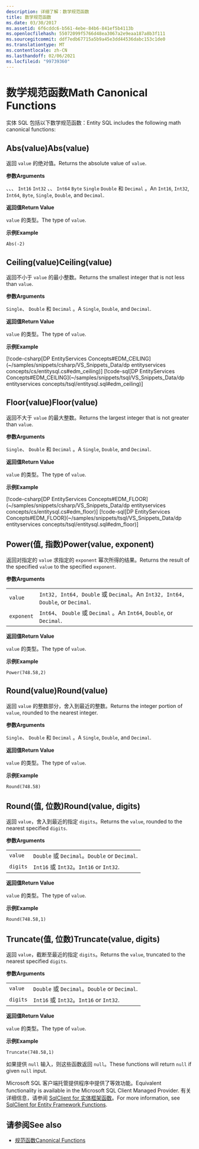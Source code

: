 ```yaml
---
description: 详细了解：数学规范函数
title: 数学规范函数
ms.date: 03/30/2017
ms.assetid: 6f6cddc6-b561-4ebe-84b6-841ef5b4113b
ms.openlocfilehash: 55072099f5766d48ea3067a2e9eaa187a8b3f111
ms.sourcegitcommit: ddf7edb67715a5b9a45e3dd44536dabc153c1de0
ms.translationtype: MT
ms.contentlocale: zh-CN
ms.lasthandoff: 02/06/2021
ms.locfileid: "99739360"
---
```

# <a name="math-canonical-functions"></a><span data-ttu-id="e7187-103">数学规范函数</span><span class="sxs-lookup"><span data-stu-id="e7187-103">Math Canonical Functions</span></span>

<span data-ttu-id="e7187-104">实体 SQL 包括以下数学规范函数：</span><span class="sxs-lookup"><span data-stu-id="e7187-104">Entity SQL includes the following math canonical functions:</span></span>
  
## <a name="absvalue"></a><span data-ttu-id="e7187-105">Abs(value)</span><span class="sxs-lookup"><span data-stu-id="e7187-105">Abs(value)</span></span>

<span data-ttu-id="e7187-106">返回 `value` 的绝对值。</span><span class="sxs-lookup"><span data-stu-id="e7187-106">Returns the absolute value of `value`.</span></span>

<span data-ttu-id="e7187-107">**参数**</span><span class="sxs-lookup"><span data-stu-id="e7187-107">**Arguments**</span></span>

<span data-ttu-id="e7187-108">、、、 `Int16` `Int32` 、、 `Int64` `Byte` `Single` `Double` 和 `Decimal` 。</span><span class="sxs-lookup"><span data-stu-id="e7187-108">An `Int16`, `Int32`, `Int64`, `Byte`, `Single`, `Double`, and `Decimal`.</span></span>

<span data-ttu-id="e7187-109">**返回值**</span><span class="sxs-lookup"><span data-stu-id="e7187-109">**Return Value**</span></span>

<span data-ttu-id="e7187-110">`value` 的类型。</span><span class="sxs-lookup"><span data-stu-id="e7187-110">The type of `value`.</span></span>

<span data-ttu-id="e7187-111">**示例**</span><span class="sxs-lookup"><span data-stu-id="e7187-111">**Example**</span></span>

`Abs(-2)`

## <a name="ceilingvalue"></a><span data-ttu-id="e7187-112">Ceiling(value)</span><span class="sxs-lookup"><span data-stu-id="e7187-112">Ceiling(value)</span></span>

<span data-ttu-id="e7187-113">返回不小于 `value` 的最小整数。</span><span class="sxs-lookup"><span data-stu-id="e7187-113">Returns the smallest integer that is not less than `value`.</span></span>

<span data-ttu-id="e7187-114">**参数**</span><span class="sxs-lookup"><span data-stu-id="e7187-114">**Arguments**</span></span>

<span data-ttu-id="e7187-115">`Single`、 `Double` 和 `Decimal` 。</span><span class="sxs-lookup"><span data-stu-id="e7187-115">A `Single`, `Double`, and `Decimal`.</span></span>

<span data-ttu-id="e7187-116">**返回值**</span><span class="sxs-lookup"><span data-stu-id="e7187-116">**Return Value**</span></span>

<span data-ttu-id="e7187-117">`value` 的类型。</span><span class="sxs-lookup"><span data-stu-id="e7187-117">The type of `value`.</span></span>

<span data-ttu-id="e7187-118">**示例**</span><span class="sxs-lookup"><span data-stu-id="e7187-118">**Example**</span></span>

[!code-csharp[DP EntityServices Concepts#EDM_CEILING](~/samples/snippets/csharp/VS_Snippets_Data/dp entityservices concepts/cs/entitysql.cs#edm_ceiling)]
[!code-sql[DP EntityServices Concepts#EDM_CEILING](~/samples/snippets/tsql/VS_Snippets_Data/dp entityservices concepts/tsql/entitysql.sql#edm_ceiling)]

## <a name="floorvalue"></a><span data-ttu-id="e7187-119">Floor(value)</span><span class="sxs-lookup"><span data-stu-id="e7187-119">Floor(value)</span></span>

<span data-ttu-id="e7187-120">返回不大于 `value` 的最大整数。</span><span class="sxs-lookup"><span data-stu-id="e7187-120">Returns the largest integer that is not greater than `value`.</span></span>

<span data-ttu-id="e7187-121">**参数**</span><span class="sxs-lookup"><span data-stu-id="e7187-121">**Arguments**</span></span>

<span data-ttu-id="e7187-122">`Single`、 `Double` 和 `Decimal` 。</span><span class="sxs-lookup"><span data-stu-id="e7187-122">A `Single`, `Double`, and `Decimal`.</span></span>

<span data-ttu-id="e7187-123">**返回值**</span><span class="sxs-lookup"><span data-stu-id="e7187-123">**Return Value**</span></span>

<span data-ttu-id="e7187-124">`value` 的类型。</span><span class="sxs-lookup"><span data-stu-id="e7187-124">The type of `value`.</span></span>

<span data-ttu-id="e7187-125">**示例**</span><span class="sxs-lookup"><span data-stu-id="e7187-125">**Example**</span></span>

[!code-csharp[DP EntityServices Concepts#EDM_FLOOR](~/samples/snippets/csharp/VS_Snippets_Data/dp entityservices concepts/cs/entitysql.cs#edm_floor)]
[!code-sql[DP EntityServices Concepts#EDM_FLOOR](~/samples/snippets/tsql/VS_Snippets_Data/dp entityservices concepts/tsql/entitysql.sql#edm_floor)]

## <a name="powervalue-exponent"></a><span data-ttu-id="e7187-126">Power(值, 指数)</span><span class="sxs-lookup"><span data-stu-id="e7187-126">Power(value, exponent)</span></span>

<span data-ttu-id="e7187-127">返回对指定的 `value` 求指定的 `exponent` 幂次所得的结果。</span><span class="sxs-lookup"><span data-stu-id="e7187-127">Returns the result of the specified `value` to the specified `exponent`.</span></span>

<span data-ttu-id="e7187-128">**参数**</span><span class="sxs-lookup"><span data-stu-id="e7187-128">**Arguments**</span></span>

|  |  |
|--|--|
|`value` | <span data-ttu-id="e7187-129">`Int32, Int64, Double` 或 `Decimal`。</span><span class="sxs-lookup"><span data-stu-id="e7187-129">An `Int32, Int64, Double`, or `Decimal`.</span></span> |
|`exponent` | <span data-ttu-id="e7187-130">`Int64`、 `Double` 或 `Decimal` 。</span><span class="sxs-lookup"><span data-stu-id="e7187-130">An `Int64`, `Double`, or `Decimal`.</span></span> |

<span data-ttu-id="e7187-131">**返回值**</span><span class="sxs-lookup"><span data-stu-id="e7187-131">**Return Value**</span></span>

<span data-ttu-id="e7187-132">`value` 的类型。</span><span class="sxs-lookup"><span data-stu-id="e7187-132">The type of `value`.</span></span>

<span data-ttu-id="e7187-133">**示例**</span><span class="sxs-lookup"><span data-stu-id="e7187-133">**Example**</span></span>

`Power(748.58,2)`

## <a name="roundvalue"></a><span data-ttu-id="e7187-134">Round(value)</span><span class="sxs-lookup"><span data-stu-id="e7187-134">Round(value)</span></span>

<span data-ttu-id="e7187-135">返回 `value` 的整数部分，舍入到最近的整数。</span><span class="sxs-lookup"><span data-stu-id="e7187-135">Returns the integer portion of `value`, rounded to the nearest integer.</span></span>

<span data-ttu-id="e7187-136">**参数**</span><span class="sxs-lookup"><span data-stu-id="e7187-136">**Arguments**</span></span>

<span data-ttu-id="e7187-137">`Single`、 `Double` 和 `Decimal` 。</span><span class="sxs-lookup"><span data-stu-id="e7187-137">A `Single`, `Double`, and `Decimal`.</span></span>

<span data-ttu-id="e7187-138">**返回值**</span><span class="sxs-lookup"><span data-stu-id="e7187-138">**Return Value**</span></span>

<span data-ttu-id="e7187-139">`value` 的类型。</span><span class="sxs-lookup"><span data-stu-id="e7187-139">The type of `value`.</span></span>

<span data-ttu-id="e7187-140">**示例**</span><span class="sxs-lookup"><span data-stu-id="e7187-140">**Example**</span></span>

`Round(748.58)`

## <a name="roundvalue-digits"></a><span data-ttu-id="e7187-141">Round(值, 位数)</span><span class="sxs-lookup"><span data-stu-id="e7187-141">Round(value, digits)</span></span>

<span data-ttu-id="e7187-142">返回 `value`，舍入到最近的指定 `digits`。</span><span class="sxs-lookup"><span data-stu-id="e7187-142">Returns the `value`, rounded to the nearest specified `digits`.</span></span>

<span data-ttu-id="e7187-143">**参数**</span><span class="sxs-lookup"><span data-stu-id="e7187-143">**Arguments**</span></span>

|  |  |
|--|--|
|`value`|<span data-ttu-id="e7187-144">`Double` 或 `Decimal`。</span><span class="sxs-lookup"><span data-stu-id="e7187-144">`Double` or `Decimal`.</span></span>|
|`digits`|<span data-ttu-id="e7187-145">`Int16` 或 `Int32`。</span><span class="sxs-lookup"><span data-stu-id="e7187-145">`Int16` or `Int32`.</span></span>|

<span data-ttu-id="e7187-146">**返回值**</span><span class="sxs-lookup"><span data-stu-id="e7187-146">**Return Value**</span></span>

<span data-ttu-id="e7187-147">`value` 的类型。</span><span class="sxs-lookup"><span data-stu-id="e7187-147">The type of `value`.</span></span>

<span data-ttu-id="e7187-148">**示例**</span><span class="sxs-lookup"><span data-stu-id="e7187-148">**Example**</span></span>

`Round(748.58,1)`

## <a name="truncatevalue-digits"></a><span data-ttu-id="e7187-149">Truncate(值, 位数)</span><span class="sxs-lookup"><span data-stu-id="e7187-149">Truncate(value, digits)</span></span>

<span data-ttu-id="e7187-150">返回 `value`，截断至最近的指定 `digits`。</span><span class="sxs-lookup"><span data-stu-id="e7187-150">Returns the `value`, truncated to the nearest specified `digits`.</span></span>

<span data-ttu-id="e7187-151">**参数**</span><span class="sxs-lookup"><span data-stu-id="e7187-151">**Arguments**</span></span>

|  |  |
|--|--|
|`value`|<span data-ttu-id="e7187-152">`Double` 或 `Decimal`。</span><span class="sxs-lookup"><span data-stu-id="e7187-152">`Double` or `Decimal`.</span></span>|
|`digits`|<span data-ttu-id="e7187-153">`Int16` 或 `Int32`。</span><span class="sxs-lookup"><span data-stu-id="e7187-153">`Int16` or `Int32`.</span></span>|

<span data-ttu-id="e7187-154">**返回值**</span><span class="sxs-lookup"><span data-stu-id="e7187-154">**Return Value**</span></span>

<span data-ttu-id="e7187-155">`value` 的类型。</span><span class="sxs-lookup"><span data-stu-id="e7187-155">The type of `value`.</span></span>

<span data-ttu-id="e7187-156">**示例**</span><span class="sxs-lookup"><span data-stu-id="e7187-156">**Example**</span></span>

`Truncate(748.58,1)`  
  
 <span data-ttu-id="e7187-157">如果提供 `null` 输入，则这些函数返回 `null`。</span><span class="sxs-lookup"><span data-stu-id="e7187-157">These functions will return `null` if given `null` input.</span></span>  
  
 <span data-ttu-id="e7187-158">Microsoft SQL 客户端托管提供程序中提供了等效功能。</span><span class="sxs-lookup"><span data-stu-id="e7187-158">Equivalent functionality is available in the Microsoft SQL Client Managed Provider.</span></span> <span data-ttu-id="e7187-159">有关详细信息，请参阅 [SqlClient for 实体框架函数](../sqlclient-for-ef-functions.md)。</span><span class="sxs-lookup"><span data-stu-id="e7187-159">For more information, see [SqlClient for Entity Framework Functions](../sqlclient-for-ef-functions.md).</span></span>  
  
## <a name="see-also"></a><span data-ttu-id="e7187-160">请参阅</span><span class="sxs-lookup"><span data-stu-id="e7187-160">See also</span></span>

- [<span data-ttu-id="e7187-161">规范函数</span><span class="sxs-lookup"><span data-stu-id="e7187-161">Canonical Functions</span></span>](canonical-functions.md)
